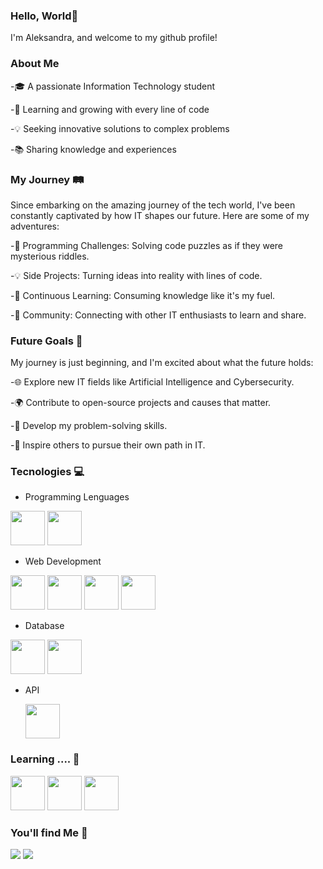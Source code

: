 ### Hello, World👋
I'm Aleksandra, and welcome to my github profile!

### About Me

-🎓 A passionate Information Technology student

-🌱 Learning and growing with every line of code

-💡 Seeking innovative solutions to complex problems

-📚 Sharing knowledge and experiences

### My Journey 🛤️
Since embarking on the amazing journey of the tech world, I've been constantly captivated by how IT shapes our future. Here are some of my adventures:

-🧩 Programming Challenges: Solving code puzzles as if they were mysterious riddles.

-💡 Side Projects: Turning ideas into reality with lines of code.

-📖 Continuous Learning: Consuming knowledge like it's my fuel.

-💬 Community: Connecting with other IT enthusiasts to learn and share.

### Future Goals 🚀
My journey is just beginning, and I'm excited about what the future holds:

-🌐 Explore new IT fields like Artificial Intelligence and Cybersecurity.

-🌍 Contribute to open-source projects and causes that matter.

-🧠 Develop my problem-solving skills.

-🌱 Inspire others to pursue their own path in IT.

### Tecnologies 💻

- Programming Lenguages
  
<img src="https://cdn.jsdelivr.net/gh/devicons/devicon/icons/javascript/javascript-plain.svg" width="55" heigth="55" /> <img src="https://cdn.jsdelivr.net/gh/devicons/devicon/icons/python/python-original.svg" width="55" heigth="55" />

- Web Development

  
<img src="https://cdn.jsdelivr.net/gh/devicons/devicon/icons/html5/html5-plain-wordmark.svg" width="55" heigth="55"/> <img src="https://cdn.jsdelivr.net/gh/devicons/devicon/icons/css3/css3-plain-wordmark.svg" width="55" heigth="55" /> <img src="https://cdn.jsdelivr.net/gh/devicons/devicon/icons/django/django-plain.svg" width="55" heigth="55" /> <img src="https://cdn.jsdelivr.net/gh/devicons/devicon/icons/nodejs/nodejs-original.svg" width="55" heigth="55"/>

- Database


<img src="https://cdn.jsdelivr.net/gh/devicons/devicon/icons/mysql/mysql-original.svg" width="55" heigth="55"/>  <img src="https://cdn.jsdelivr.net/gh/devicons/devicon/icons/sqlite/sqlite-original-wordmark.svg" width="55" heigth="55"/>

- API


  <img src="https://cdn.jsdelivr.net/gh/devicons/devicon/icons/fastapi/fastapi-original.svg" width="55" heigth="55" />

### Learning .... 📖


  <img src="https://cdn.jsdelivr.net/gh/devicons/devicon/icons/bootstrap/bootstrap-plain-wordmark.svg" width="55" heigth="55"/>   <img src="https://cdn.jsdelivr.net/gh/devicons/devicon/icons/docker/docker-plain-wordmark.svg" width="55" heigth="55"/> 
            <img src="https://cdn.jsdelivr.net/gh/devicons/devicon/icons/react/react-original-wordmark.svg" width="55" heigth="55"/>


### You'll find Me 🚩

<div>
<a href="https://instagram.com/def___init__function?utm_source=qr&igshid=MzNlNGNkZWQ4Mg%3D%3D" target="_blank"><img loading="lazy" src="https://img.shields.io/badge/-Instagram-%23E4405F?style=for-the-badge&logo=instagram&logoColor=white" target="_blank"></a>
<a href="https://www.linkedin.com/in/aleksandra-pereira-066880260" target="_blank"><img loading="lazy" src="https://img.shields.io/badge/-LinkedIn-%230077B5?style=for-the-badge&logo=linkedin&logoColor=white" target="_blank"></a>   
</div>

          
          
